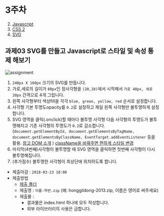 3주차
===

2. [Javascript](./01_javascript.md)
3. [CSS 2](./02_CSS2.md)
4. [SVG](./03_svg.md)


## 과제03 SVG를 만들고 Javascript로 스타일 및 속성 통제 해보기
![assignment](https://cloud.githubusercontent.com/assets/253408/18709725/77b8574c-803c-11e6-946f-cd0b29a5eb1c.gif)

1. `240px X 160px` 크기의 SVG를 만듭니다.
2. 가로,세로의 길이가 `80px`인 정사각형을 `(20,10)`에서 시작해서 `가로 40px, 세로 20px` 간격으로 4개 그립니다.
3. 왼쪽 사각형부터 색상fill을 각각 `blue, green, yellow, red` 순서로 설정합니다.
4. 사각형 기본 투명도opacity를 `0.2`로 설정하고 제일 왼쪽 사각형만 불투명하게 설정합니다.
5. SVG 영역을 클릭(.onclick)할 때마다 불투명 사각형 다음 사각형의 투명도가 불투명해지고 기존 사각형의 투명도가 `0.2`로 감소합니다. (`document.getElementById, document.getElementsByTagName, document.getElementsByClassName, EventTarget.addEventListener` 등을 활용. [참고 DOM 소개](https://developer.mozilla.org/ko/docs/Gecko_DOM_Reference/%EC%86%8C%EA%B0%9C) )
[className을 바꿔주면 편하게 스타일 변경](https://www.w3schools.com/jsref/prop_html_classname.asp)
6. 마지막(4번째)사각형이 불투명할 때 SVG 영역을 클릭하면 첫번째 사각형이 다시 불투명해집니다.
7. (추가점수) 불투명한 사각형이 최상단에 위치하도록 합니다.


- 제출마감 : `2018-03-23 18:00`
- 제출방법
  - [제출 폴더](https://www.dropbox.com/request/lsHWPpJ47HSF1NoKT3pm)
  - 제출명 : `이름-학번.zip` (예: honggildong-2013.zip, 이름은 영어로 써주세요)
  - 제출물 :
    - 결과물은 index.html 하나에 모두 작성합니다.
    - 외부 라이브러리의 사용은 금합니다.

